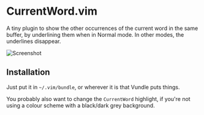 # CurrentWord.vim

A tiny plugin to show the other occurrences of the current word in the same
buffer, by underlining them when in Normal mode. In other modes, the underlines
disappear.

![Screenshot](http://github.com/anders-/CurrentWord/raw/master/screen.png)

## Installation

Just put it in `~/.vim/bundle`, or wherever it is that Vundle puts things.

You probably also want to change the `CurrentWord` highlight, if you're not
using a colour scheme with a black/dark grey background.
